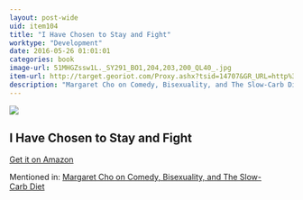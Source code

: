 ```yaml
---
layout: post-wide
uid: item104
title: "I Have Chosen to Stay and Fight"
worktype: "Development"
date: 2016-05-26 01:01:01
categories: book
image-url: 51MHGZssw1L._SY291_BO1,204,203,200_QL40_.jpg
item-url: http://target.georiot.com/Proxy.ashx?tsid=14707&GR_URL=http%3A%2F%2Fwww.amazon.com%2FI-Have-Chosen-Stay-Fight%2Fdp%2F1594482209%2F
description: "Margaret Cho on Comedy, Bisexuality, and The Slow-Carb Diet"
---
```

<a href="http://target.georiot.com/Proxy.ashx?tsid=14707&GR_URL=http%3A%2F%2Fwww.amazon.com%2FI-Have-Chosen-Stay-Fight%2Fdp%2F1594482209%2F" target="blank"><img src="../../../../img/thumbs/51MHGZssw1L._SY291_BO1,204,203,200_QL40_.jpg" class="prod-img"></a>
<h2>I Have Chosen to Stay and Fight</h2>
<p><a href="http://target.georiot.com/Proxy.ashx?tsid=14707&GR_URL=http%3A%2F%2Fwww.amazon.com%2FI-Have-Chosen-Stay-Fight%2Fdp%2F1594482209%2F" target="blank">Get it on Amazon</a><p>
<p>Mentioned in: <a href="http://fourhourworkweek.com/2014/11/10/margaret-cho/" target="blank">Margaret Cho on Comedy, Bisexuality, and The Slow-Carb Diet</a></p>
